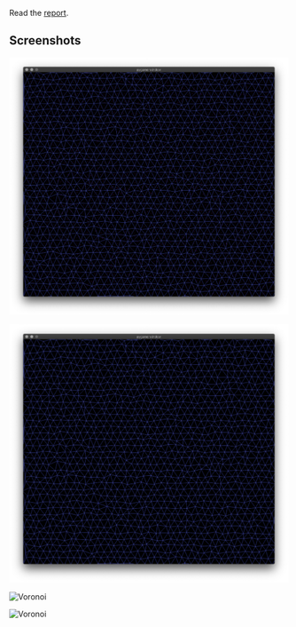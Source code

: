 Read the [report](report.pdf).

## Screenshots
![Circumcenters](report/images/circumcenters.png)

![Delaunay triangulation](report/images/delaunay.png)

![Voronoi](report/images/voronoi.png)

![Voronoi](report/images/voronoi-maze.png)
